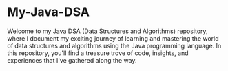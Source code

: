 # My-Java-DSA
Welcome to my Java DSA (Data Structures and Algorithms) repository, where I document my exciting journey of learning and mastering the world of data structures and algorithms using the Java programming language. In this repository, you'll find a treasure trove of code, insights, and experiences that I've gathered along the way.
